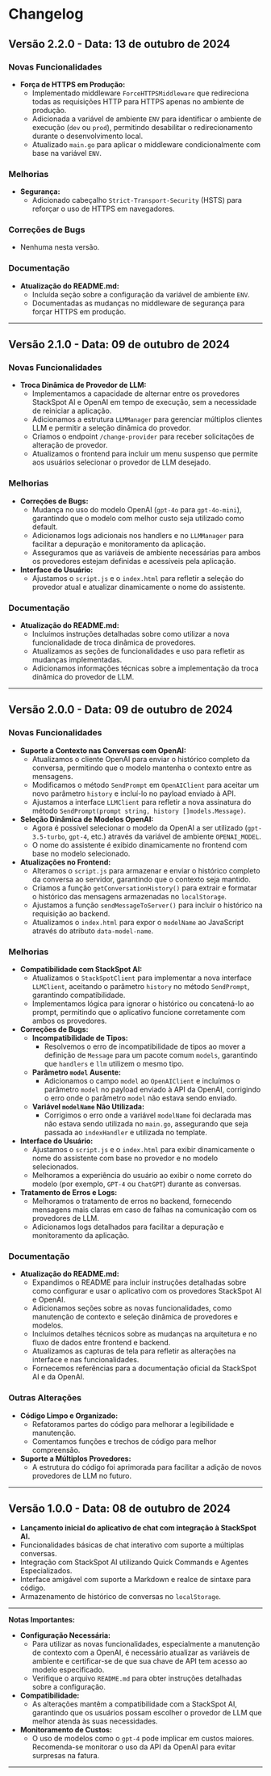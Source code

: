 # Changelog

## Versão 2.2.0 - Data: 13 de outubro de 2024

### Novas Funcionalidades

- **Força de HTTPS em Produção:**
  - Implementado middleware `ForceHTTPSMiddleware` que redireciona todas as requisições HTTP para HTTPS apenas no ambiente de produção.
  - Adicionada a variável de ambiente `ENV` para identificar o ambiente de execução (`dev` ou `prod`), permitindo desabilitar o redirecionamento durante o desenvolvimento local.
  - Atualizado `main.go` para aplicar o middleware condicionalmente com base na variável `ENV`.

### Melhorias

- **Segurança:**
  - Adicionado cabeçalho `Strict-Transport-Security` (HSTS) para reforçar o uso de HTTPS em navegadores.

### Correções de Bugs

- Nenhuma nesta versão.

### Documentação

- **Atualização do README.md:**
  - Incluída seção sobre a configuração da variável de ambiente `ENV`.
  - Documentadas as mudanças no middleware de segurança para forçar HTTPS em produção.

---

## Versão 2.1.0 - Data: 09 de outubro de 2024

### Novas Funcionalidades

- **Troca Dinâmica de Provedor de LLM:**
  - Implementamos a capacidade de alternar entre os provedores StackSpot AI e OpenAI em tempo de execução, sem a necessidade de reiniciar a aplicação.
  - Adicionamos a estrutura `LLMManager` para gerenciar múltiplos clientes LLM e permitir a seleção dinâmica do provedor.
  - Criamos o endpoint `/change-provider` para receber solicitações de alteração de provedor.
  - Atualizamos o frontend para incluir um menu suspenso que permite aos usuários selecionar o provedor de LLM desejado.

### Melhorias

- **Correções de Bugs:**
  - Mudança no uso do modelo OpenAI (`gpt-4o` para `gpt-4o-mini`), garantindo que o modelo com melhor custo seja utilizado como default.
  - Adicionamos logs adicionais nos handlers e no `LLMManager` para facilitar a depuração e monitoramento da aplicação.
  - Asseguramos que as variáveis de ambiente necessárias para ambos os provedores estejam definidas e acessíveis pela aplicação.
- **Interface do Usuário:**
  - Ajustamos o `script.js` e o `index.html` para refletir a seleção do provedor atual e atualizar dinamicamente o nome do assistente.

### Documentação

- **Atualização do README.md:**
  - Incluímos instruções detalhadas sobre como utilizar a nova funcionalidade de troca dinâmica de provedores.
  - Atualizamos as seções de funcionalidades e uso para refletir as mudanças implementadas.
  - Adicionamos informações técnicas sobre a implementação da troca dinâmica do provedor de LLM.

---

## Versão 2.0.0 - Data: 09 de outubro de 2024

### Novas Funcionalidades

- **Suporte a Contexto nas Conversas com OpenAI:**
  - Atualizamos o cliente OpenAI para enviar o histórico completo da conversa, permitindo que o modelo mantenha o contexto entre as mensagens.
  - Modificamos o método `SendPrompt` em `OpenAIClient` para aceitar um novo parâmetro `history` e incluí-lo no payload enviado à API.
  - Ajustamos a interface `LLMClient` para refletir a nova assinatura do método `SendPrompt(prompt string, history []models.Message)`.
- **Seleção Dinâmica de Modelos OpenAI:**
  - Agora é possível selecionar o modelo da OpenAI a ser utilizado (`gpt-3.5-turbo`, `gpt-4`, etc.) através da variável de ambiente `OPENAI_MODEL`.
  - O nome do assistente é exibido dinamicamente no frontend com base no modelo selecionado.
- **Atualizações no Frontend:**
  - Alteramos o `script.js` para armazenar e enviar o histórico completo da conversa ao servidor, garantindo que o contexto seja mantido.
  - Criamos a função `getConversationHistory()` para extrair e formatar o histórico das mensagens armazenadas no `localStorage`.
  - Ajustamos a função `sendMessageToServer()` para incluir o histórico na requisição ao backend.
  - Atualizamos o `index.html` para expor o `modelName` ao JavaScript através do atributo `data-model-name`.

### Melhorias

- **Compatibilidade com StackSpot AI:**
  - Atualizamos o `StackSpotClient` para implementar a nova interface `LLMClient`, aceitando o parâmetro `history` no método `SendPrompt`, garantindo compatibilidade.
  - Implementamos lógica para ignorar o histórico ou concatená-lo ao prompt, permitindo que o aplicativo funcione corretamente com ambos os provedores.
- **Correções de Bugs:**
  - **Incompatibilidade de Tipos:**
    - Resolvemos o erro de incompatibilidade de tipos ao mover a definição de `Message` para um pacote comum `models`, garantindo que `handlers` e `llm` utilizem o mesmo tipo.
  - **Parâmetro `model` Ausente:**
    - Adicionamos o campo `model` ao `OpenAIClient` e incluímos o parâmetro `model` no payload enviado à API da OpenAI, corrigindo o erro onde o parâmetro `model` não estava sendo enviado.
  - **Variável `modelName` Não Utilizada:**
    - Corrigimos o erro onde a variável `modelName` foi declarada mas não estava sendo utilizada no `main.go`, assegurando que seja passada ao `indexHandler` e utilizada no template.
- **Interface do Usuário:**
  - Ajustamos o `script.js` e o `index.html` para exibir dinamicamente o nome do assistente com base no provedor e no modelo selecionados.
  - Melhoramos a experiência do usuário ao exibir o nome correto do modelo (por exemplo, `GPT-4` ou `ChatGPT`) durante as conversas.
- **Tratamento de Erros e Logs:**
  - Melhoramos o tratamento de erros no backend, fornecendo mensagens mais claras em caso de falhas na comunicação com os provedores de LLM.
  - Adicionamos logs detalhados para facilitar a depuração e monitoramento da aplicação.

### Documentação

- **Atualização do README.md:**
  - Expandimos o README para incluir instruções detalhadas sobre como configurar e usar o aplicativo com os provedores StackSpot AI e OpenAI.
  - Adicionamos seções sobre as novas funcionalidades, como manutenção de contexto e seleção dinâmica de provedores e modelos.
  - Incluímos detalhes técnicos sobre as mudanças na arquitetura e no fluxo de dados entre frontend e backend.
  - Atualizamos as capturas de tela para refletir as alterações na interface e nas funcionalidades.
  - Fornecemos referências para a documentação oficial da StackSpot AI e da OpenAI.

### Outras Alterações

- **Código Limpo e Organizado:**
  - Refatoramos partes do código para melhorar a legibilidade e manutenção.
  - Comentamos funções e trechos de código para melhor compreensão.
- **Suporte a Múltiplos Provedores:**
  - A estrutura do código foi aprimorada para facilitar a adição de novos provedores de LLM no futuro.

---

## Versão 1.0.0 - Data: 08 de outubro de 2024

- **Lançamento inicial do aplicativo de chat com integração à StackSpot AI.**
- Funcionalidades básicas de chat interativo com suporte a múltiplas conversas.
- Integração com StackSpot AI utilizando Quick Commands e Agentes Especializados.
- Interface amigável com suporte a Markdown e realce de sintaxe para código.
- Armazenamento de histórico de conversas no `localStorage`.

---

**Notas Importantes:**

- **Configuração Necessária:**
  - Para utilizar as novas funcionalidades, especialmente a manutenção de contexto com a OpenAI, é necessário atualizar as variáveis de ambiente e certificar-se de que sua chave de API tem acesso ao modelo especificado.
  - Verifique o arquivo `README.md` para obter instruções detalhadas sobre a configuração.
- **Compatibilidade:**
  - As alterações mantêm a compatibilidade com a StackSpot AI, garantindo que os usuários possam escolher o provedor de LLM que melhor atenda às suas necessidades.
- **Monitoramento de Custos:**
  - O uso de modelos como o `gpt-4` pode implicar em custos maiores. Recomenda-se monitorar o uso da API da OpenAI para evitar surpresas na fatura.

---